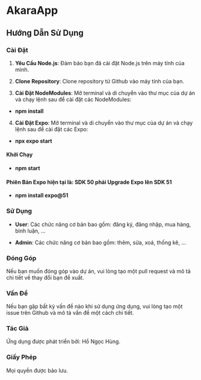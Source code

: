 # AkaraApp

## Hướng Dẫn Sử Dụng

### Cài Đặt
1. **Yêu Cầu Node.js**: Đảm bảo bạn đã cài đặt Node.js trên máy tính của mình.

2. **Clone Repository**: Clone repository từ Github vào máy tính của bạn.
3. **Cài Đặt NodeModules**: Mở terminal và di chuyển vào thư mục của dự án và chạy lệnh sau để cài đặt các NodeModules:
- **npm install**
4. **Cài Đặt Expo**: Mở terminal và di chuyển vào thư mục của dự án và chạy lệnh sau để cài đặt các Expo:
- **npx expo start**
#### Khởi Chạy

- **npm start** 
#### Phiên Bản Expo hiện tại là: SDK 50 phải Upgrade Expo lên SDK 51
- **npm install expo@51** 
### Sử Dụng

- **User**: Các chức năng cơ bản bao gồm: đăng ký, đăng nhập, mua hàng, bình luận, ...

- **Admin**: Các chức năng cơ bản bao gồm: thêm, sửa, xoá, thống kê, ...

### Đóng Góp

Nếu bạn muốn đóng góp vào dự án, vui lòng tạo một pull request và mô tả chi tiết về thay đổi bạn đề xuất.

### Vấn Đề

Nếu bạn gặp bất kỳ vấn đề nào khi sử dụng ứng dụng, vui lòng tạo một issue trên Github và mô tả vấn đề một cách chi tiết.

### Tác Giả

Ứng dụng được phát triển bởi: Hồ Ngọc Hùng.

### Giấy Phép

Mọi quyền được bảo lưu.
